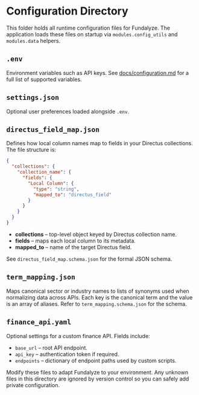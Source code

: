# Configuration Directory

This folder holds all runtime configuration files for Fundalyze. The
application loads these files on startup via `modules.config_utils` and
`modules.data` helpers.

## `.env`
Environment variables such as API keys. See [docs/configuration.md](../docs/configuration.md)
for a full list of supported variables.

## `settings.json`
Optional user preferences loaded alongside `.env`.

## `directus_field_map.json`
Defines how local column names map to fields in your Directus collections.
The file structure is:

```json
{
  "collections": {
    "collection_name": {
      "fields": {
        "Local Column": {
          "type": "string",
          "mapped_to": "directus_field"
        }
      }
    }
  }
}
```
- **collections** – top-level object keyed by Directus collection name.
- **fields** – maps each local column to its metadata.
- **mapped_to** – name of the target Directus field.

See `directus_field_map.schema.json` for the formal JSON schema.

## `term_mapping.json`
Maps canonical sector or industry names to lists of synonyms used when
normalizing data across APIs. Each key is the canonical term and the value
is an array of aliases. Refer to `term_mapping.schema.json` for the schema.

## `finance_api.yaml`
Optional settings for a custom finance API. Fields include:
- `base_url` – root API endpoint.
- `api_key` – authentication token if required.
- `endpoints` – dictionary of endpoint paths used by custom scripts.

Modify these files to adapt Fundalyze to your environment. Any unknown files
in this directory are ignored by version control so you can safely add
private configuration.
